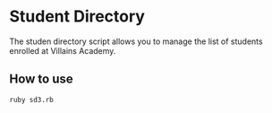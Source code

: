 # Student Directory #

The studen directory script allows you to manage the list of students enrolled at Villains Academy.

## How to use ##

```shell
ruby sd3.rb
```
